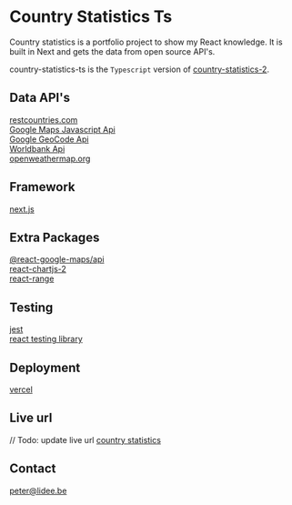 # Country Statistics Ts

Country statistics is a portfolio project to show my React knowledge. It is built in Next and gets the data from open source API's.

country-statistics-ts is the `Typescript` version of [country-statistics-2](https://github.com/peterlidee/country-statistics-2).

## Data API's

[restcountries.com](https://restcountries.com/)  
[Google Maps Javascript Api](https://developers.google.com/maps/documentation/javascript/tutorial)  
[Google GeoCode Api](https://developers.google.com/maps/documentation/geocoding/overview)  
[Worldbank Api](https://databank.worldbank.org/source/health-nutrition-and-population-statistics)  
[openweathermap.org](https://openweathermap.org/current)

## Framework

[next.js](https://nextjs.org/)

## Extra Packages

[@react-google-maps/api](https://www.npmjs.com/package/@react-google-maps/api)  
[react-chartjs-2](https://www.npmjs.com/package/react-chartjs-2)  
[react-range](https://www.npmjs.com/package/react-range)

## Testing

[jest](https://jestjs.io/)  
[react testing library](https://testing-library.com/docs/react-testing-library/intro/)

## Deployment

[vercel](https://vercel.com/home)

## Live url

// Todo: update live url
[country statistics](https://country-statistics-2.vercel.app/)

## Contact

<peter@lidee.be>
